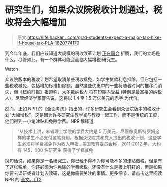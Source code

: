 # 研究生们，如果众议院税收计划通过，税收将会大幅增加

> 原文:[https://life hacker . com/grad-students-expect-a-major-tax-hike-if-house-tax-PLA-1820774170](https://lifehacker.com/grad-students-expect-a-major-tax-hike-if-house-tax-pla-1820774170)

到今年年底，我们应该知道大规模的税收改革计划 [正在国会](https://lifehacker.com/what-you-need-to-know-about-the-latest-changes-to-the-s-1820472970) 折腾，我们的立场是什么。尽管如此，有一个群体可能会面临大幅增税:研究生。

Watch

众议院版本的税收计划希望取消某些税收抵免，如学生贷款利息扣除，但它包括一些税收减免，包括增加标准扣除额。虽然这些优惠中的一些将随着时间的推移而消失，但《纽约时报》报道称，大多数纳税人 [将在短期内受益](https://www.nytimes.com/interactive/2017/09/29/us/politics/trump-tax-plan-analysis.html?_r=0) (特别是最富裕的纳税人)，尽管经济学家警告说，这将以 1.4 至 1.5 万亿美元的赤字 为代价。

然而，正如 NPR 的《全面考虑》指出的，许多研究生会看到众议院版本的税收计划“大幅增税”。这是因为许多研究生教学或与教授一起工作，而不是传统的工资，他们得到一小笔津贴和免除学费。NPR 解释道:

> “从技术上讲，麻省理工学院的学费大约是 5 万美元，尽管像奥斯特罗姆这样的学生不必支付这笔费用。根据众议院共和党人提出的税收计划，这些学生必须将学费减免作为收入申报...美国教育委员会称，2011-2012 年，大约有 145，000 名研究生 获得了学费减免

换句话说，如果你是一名研究生，你已经不得不为你可能不多的津贴缴税，但是有了这张税单，你还必须为你免除的学费缴税。还没有什么是板上钉钉的，但是如果你要去读研或者计划去读研，这是你需要关注的事情。更多细节，请点击这里阅读 NPR 的 [全文。【T2](https://www.npr.org/2017/11/14/563879136/house-gop-tax-plan-would-hit-grad-students-with-massive-tax-hike)